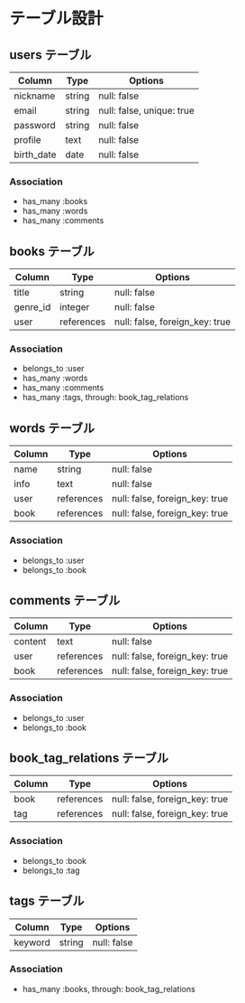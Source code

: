# テーブル設計

## users テーブル
| Column     | Type   | Options                   |
| ---------- | ------ | ------------------------- |
| nickname   | string | null: false               |
| email      | string | null: false, unique: true |
| password   | string | null: false               |
| profile    | text   | null: false               |
| birth_date | date   | null: false               |

### Association
- has_many :books
- has_many :words
- has_many :comments

## books テーブル
| Column   | Type       | Options                        |
| -------- | ---------- | ------------------------------ |
| title    | string     | null: false                    |
| genre_id | integer    | null: false                    |
| user     | references | null: false, foreign_key: true |

### Association
- belongs_to :user
- has_many :words
- has_many :comments
- has_many :tags, through: book_tag_relations

## words テーブル
| Column | Type       | Options                        |
| ------ | ---------- | ------------------------------ |
| name   | string     | null: false                    |
| info   | text       | null: false                    |
| user   | references | null: false, foreign_key: true |
| book   | references | null: false, foreign_key: true |

### Association
- belongs_to :user
- belongs_to :book

## comments テーブル
| Column  | Type       | Options                        |
| ------- | ---------- | ------------------------------ |
| content | text       | null: false                    |
| user    | references | null: false, foreign_key: true |
| book    | references | null: false, foreign_key: true |

### Association
- belongs_to :user
- belongs_to :book

## book_tag_relations テーブル
| Column | Type       | Options                        |
| ------ | ---------- | ------------------------------ |
| book   | references | null: false, foreign_key: true |
| tag    | references | null: false, foreign_key: true |

### Association
- belongs_to :book
- belongs_to :tag

## tags テーブル
| Column  | Type       | Options     |
| ------- | ---------- | ----------- |
| keyword | string     | null: false |

### Association
- has_many :books, through: book_tag_relations